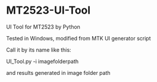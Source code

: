 # MT2523-UI-Tool

UI Tool for MT2523 by Python

Tested in Windows, modified from MTK UI generator script 

Call it by its name like this:

UI_Tool.py -i imagefolderpath

and results generated in image folder path

